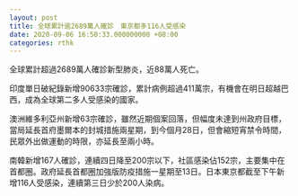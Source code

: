 ```yaml
---
layout: post
title: 全球累計逾2689萬人確診　東京都多116人受感染
date: 2020-09-06 16:50:33.000000000 +08:00
categories: rthk
---
```


全球累計超過2689萬人確診新型肺炎，近88萬人死亡。

印度單日破紀錄新增90633宗確診，累計病例超過411萬宗，有機會在明日超越巴西，成為全球第二多人受感染的國家。

澳洲維多利亞州新增63宗確診，雖然近期個案回落，但幅度未達到州政府目標，當局延長首府墨爾本的封城措施兩星期，到今個月28日，但會縮短宵禁令時間，民眾外出做運動的時限，亦延長至兩小時。

南韓新增167人確診，連續四日降至200宗以下，社區感染佔152宗，主要集中在首都圈。政府延長首都圈加強版防疫措施一星期至13日。日本東京都截至下午新增116人受感染，連續第三日少於200人染病。
